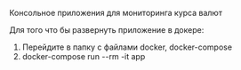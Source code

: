 Консольное приложения для мониторинга курса валют

Для того что бы развернуть приложение в докере: 
1) Перейдите в папку с файлами docker, docker-compose
2) docker-compose run --rm -it app
